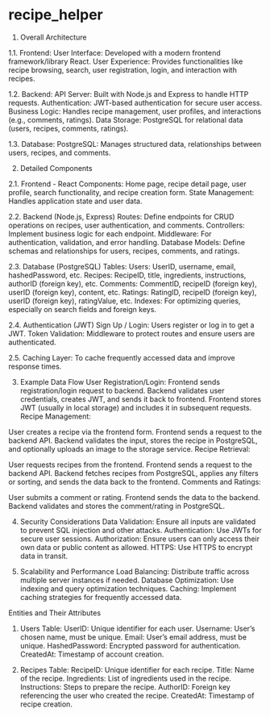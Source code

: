 # recipe_helper

1. Overall Architecture

1.1. Frontend: User Interface: Developed with a modern frontend framework/library React.
User Experience: Provides functionalities like recipe browsing, search, user registration, login, and interaction with recipes.

1.2. Backend: API Server: Built with Node.js and Express to handle HTTP requests.
Authentication: JWT-based authentication for secure user access.
Business Logic: Handles recipe management, user profiles, and interactions (e.g., comments, ratings).
Data Storage: PostgreSQL for relational data (users, recipes, comments, ratings).

1.3. Database: PostgreSQL: Manages structured data, relationships between users, recipes, and comments.

2. Detailed Components

2.1. Frontend - React
Components: Home page, recipe detail page, user profile, search functionality, and recipe creation form.
State Management: Handles application state and user data.

2.2. Backend (Node.js, Express)
Routes: Define endpoints for CRUD operations on recipes, user authentication, and comments.
Controllers: Implement business logic for each endpoint.
Middleware: For authentication, validation, and error handling.
Database Models: Define schemas and relationships for users, recipes, comments, and ratings.

2.3. Database (PostgreSQL)
Tables:
Users: UserID, username, email, hashedPassword, etc.
Recipes: RecipeID, title, ingredients, instructions, authorID (foreign key), etc.
Comments: CommentID, recipeID (foreign key), userID (foreign key), content, etc.
Ratings: RatingID, recipeID (foreign key), userID (foreign key), ratingValue, etc.
Indexes: For optimizing queries, especially on search fields and foreign keys.

2.4. Authentication (JWT) Sign Up / Login: Users register or log in to get a JWT.
Token Validation: Middleware to protect routes and ensure users are authenticated.

2.5. Caching Layer: To cache frequently accessed data and improve response times.

3. Example Data Flow
   User Registration/Login:
   Frontend sends registration/login request to backend.
   Backend validates user credentials, creates JWT, and sends it back to frontend.
   Frontend stores JWT (usually in local storage) and includes it in subsequent requests.
   Recipe Management:

User creates a recipe via the frontend form.
Frontend sends a request to the backend API.
Backend validates the input, stores the recipe in PostgreSQL, and optionally uploads an image to the storage service.
Recipe Retrieval:

User requests recipes from the frontend.
Frontend sends a request to the backend API.
Backend fetches recipes from PostgreSQL, applies any filters or sorting, and sends the data back to the frontend.
Comments and Ratings:

User submits a comment or rating.
Frontend sends the data to the backend.
Backend validates and stores the comment/rating in PostgreSQL.

4. Security Considerations
   Data Validation: Ensure all inputs are validated to prevent SQL injection and other attacks.
   Authentication: Use JWTs for secure user sessions.
   Authorization: Ensure users can only access their own data or public content as allowed.
   HTTPS: Use HTTPS to encrypt data in transit.

5. Scalability and Performance
   Load Balancing: Distribute traffic across multiple server instances if needed.
   Database Optimization: Use indexing and query optimization techniques.
   Caching: Implement caching strategies for frequently accessed data.

Entities and Their Attributes

1. Users Table:
   UserID: Unique identifier for each user.
   Username: User’s chosen name, must be unique.
   Email: User’s email address, must be unique.
   HashedPassword: Encrypted password for authentication.
   CreatedAt: Timestamp of account creation.

2. Recipes Table:
   RecipeID: Unique identifier for each recipe.
   Title: Name of the recipe.
   Ingredients: List of ingredients used in the recipe.
   Instructions: Steps to prepare the recipe.
   AuthorID: Foreign key referencing the user who created the recipe.
   CreatedAt: Timestamp of recipe creation.
